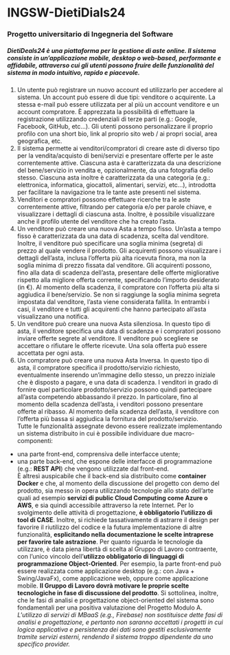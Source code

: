 # INGSW-DietiDials24
### Progetto universitario di Ingegneria del Software
##### DietiDeals24 è una piattaforma per la gestione di aste online. Il sistema consiste in un’applicazione mobile, desktop o web-based, performante e affidabile, attraverso cui gli utenti possono fruire delle funzionalità del sistema in modo intuitivo, rapido e piacevole.
1. Un utente può registrare un nuovo account ed utilizzarlo per accedere al sistema. Un account può essere di due tipi: venditore o acquirente. La stessa e-mail può essere utilizzata per al più un account venditore e un account compratore. È apprezzata la possibilità di effettuare la registrazione utilizzando credenziali di terze parti (e.g.: Google, Facebook, GitHub, etc…). Gli utenti possono personalizzare il proprio profilo con una short bio, link al proprio sito web / ai propri social, area geografica, etc. <br>
2. Il sistema permette ai venditori/compratori di creare aste di diverso tipo per la vendita/acquisto di beni/servizi e presentare offerte per le aste correntemente attive. Ciascuna asta è caratterizzata da una descrizione del bene/servizio in vendita e, opzionalmente, da una fotografia dello stesso. Ciascuna asta inoltre è caratterizzata da una categoria (e.g.: elettronica, informatica, giocattoli, alimentari, servizi, etc…), introdotta per facilitare la navigazione tra le tante aste presenti nel sistema.<br>
3. Venditori e compratori possono effettuare ricerche tra le aste correntemente attive, filtrando per categoria e/o per parole chiave, e visualizzare i dettagli di ciascuna asta. Inoltre, è possibile visualizzare anche il profilo utente del venditore che ha creato l’asta.<br>
4. Un venditore può creare una nuova Asta a tempo fisso. Un’asta a tempo fisso è caratterizzata da una data di scadenza, scelta dal venditore. Inoltre, il venditore può specificare una soglia minima (segreta) di prezzo al quale vendere il prodotto. Gli acquirenti possono visualizzare i dettagli dell’asta, inclusa l’offerta più alta ricevuta finora, ma non la soglia minima di prezzo fissata dal venditore. Gli acquirenti possono, fino alla data di scadenza dell’asta, presentare delle offerte migliorative rispetto alla migliore offerta corrente, specificando l’importo desiderato (in €). Al momento della scadenza, il compratore con l’offerta più alta si aggiudica il bene/servizio. Se non si raggiunge la soglia minima segreta impostata dal venditore, l’asta viene considerata fallita. In entrambi i casi, il venditore e tutti gli acquirenti che hanno partecipato all’asta visualizzano una notifica.<br>
7. Un venditore può creare una nuova Asta silenziosa. In questo tipo di asta, il venditore specifica una data di scadenza e i compratori possono inviare offerte segrete al venditore. Il venditore può scegliere se accettare o rifiutare le offerte ricevute. Una sola offerta può essere accettata per ogni asta.<br>
8. Un compratore può creare una nuova Asta Inversa. In questo tipo di asta, il compratore specifica il prodotto/servizio richiesto, eventualmente inserendo un’immagine dello stesso, un prezzo iniziale che è disposto a pagare, e una data di scadenza. I venditori in grado di fornire quel particolare prodotto/servizio possono quindi partecipare all’asta competendo abbassando il prezzo. In particolare, fino al momento della scadenza dell’asta, i venditori possono presentare offerte al ribasso. Al momento della scadenza dell’asta, il venditore con l’offerta più bassa si aggiudica la fornitura del prodotto/servizio.<br>
Tutte le funzionalità assegnate devono essere realizzate implementando un sistema distribuito in cui è possibile individuare due macro-componenti:
* una parte front-end, comprensiva delle interfacce utente;
* una parte back-end, che espone delle interfacce di programmazione (e.g.: __REST API__) che vengono utilizzate dal front-end. <br>
È altresì auspicabile che il back-end sia distribuito come __container Docker__ e che, al momento della discussione del progetto con demo del prodotto, sia messo in opera utilizzando tecnologie allo stato dell’arte quali ad esempio __servizi di public Cloud Computing come Azure o AWS__, e sia quindi accessibile attraverso la rete Internet.
Per lo svolgimento delle attività di progettazione, __è obbligatorio l’utilizzo di tool di CASE__. Inoltre, si richiede tassativamente di astrarre il design per favorire il riutilizzo del codice e la futura implementazione di altre funzionalità, __esplicitando nella documentazione le scelte intraprese per favorire tale astrazione__.
Per quanto riguarda le tecnologie da utilizzare, è data piena libertà di scelta al Gruppo di Lavoro contraente, con l’unico vincolo dell’__utilizzo obbligatorio di linguaggi di programmazione Object-Oriented__. Per esempio, la parte front-end può essere realizzata come applicazione desktop (e.g.: con Java + Swing/JavaFx), come applicazione web, oppure come applicazione mobile. __Il Gruppo di Lavoro dovrà motivare le proprie scelte tecnologiche in fase di discussione del prodotto__.
Si sottolinea, inoltre, che le fasi di analisi e progettazione object-oriented del sistema sono fondamentali per una positiva valutazione del Progetto Modulo A. *L'utilizzo di servizi di MBaaS (e.g., Firebase) non sostituisce dette fasi di analisi e progettazione, e pertanto non saranno accettati i progetti in cui logica applicativa e persistenza dei dati sono gestiti esclusivamente tramite servizi esterni, rendendo il sistema troppo dipendente da uno specifico provider.*
